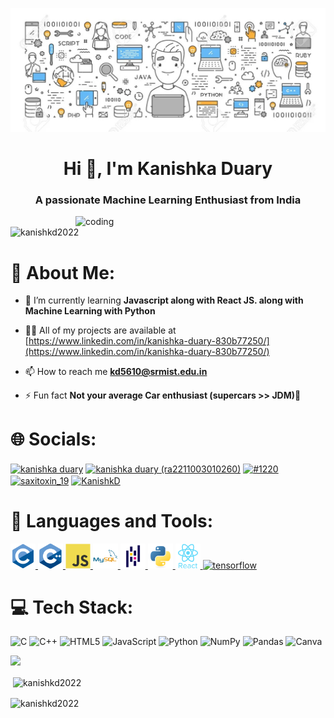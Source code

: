 ![logo](https://github.com/KanishkD2022/KanishkD2022/blob/main/Screenshot_2023-05-11-12-18-48-82_40deb401b9ffe8e1df2f1cc5ba480b12.jpg)

<h1 align="center">Hi 👋, I'm Kanishka Duary</h1>
<h3 align="center">A passionate Machine Learning Enthusiast from India</h3>

<img align="right" alt="coding" width="400" src="https://media1.giphy.com/media/qgQUggAC3Pfv687qPC/giphy.gif">

<p align="left"> <img src="https://komarev.com/ghpvc/?username=kanishkd2022&label=Profile%20views&color=0e75b6&style=flat" alt="kanishkd2022" /> </p>

# 💫 About Me:

- 🌱 I’m currently learning **Javascript along with React JS. along with Machine Learning with Python**

- 👨‍💻 All of my projects are available at [https://www.linkedin.com/in/kanishka-duary-830b77250/](https://www.linkedin.com/in/kanishka-duary-830b77250/)

- 📫 How to reach me **kd5610@srmist.edu.in**

- ⚡ Fun fact **Not your average Car enthusiast (supercars >> JDM)🙂**

# 🌐 Socials:

<p align="left">
<a href="https://www.linkedin.com/in/kanishka-duary-830b77250/" target="blank"><img align="center" src="https://raw.githubusercontent.com/rahuldkjain/github-profile-readme-generator/master/src/images/icons/Social/linked-in-alt.svg" alt="kanishka duary" height="30" width="40" /></a>
<a href="https://www.hackerrank.com/profile/kd5610" target="blank"><img align="center" src="https://raw.githubusercontent.com/rahuldkjain/github-profile-readme-generator/master/src/images/icons/Social/hackerrank.svg" alt="kanishka duary (ra2211003010260)" height="30" width="40" /></a>
<a href="https://discord.gg/#1220" target="blank"><img align="center" src="https://raw.githubusercontent.com/rahuldkjain/github-profile-readme-generator/master/src/images/icons/Social/discord.svg" alt="#1220" height="30" width="40" /></a>
<a href="https://www.instagram.com/saxitoxin_19/" target="blank"><img align="center" src="https://raw.githubusercontent.com/rahuldkjain/github-profile-readme-generator/master/src/images/icons/Social/instagram.svg" alt="saxitoxin_19" height="30" width="40" /></a>
<a href="https://open.spotify.com/user/93hpqpks2tsaywzrnj56hghz1" target="blank"><img align="center" src="https://raw.githubusercontent.com/rahuldkjain/github-profile-readme-generator/master/src/images/icons/Social/spotify.svg" alt="KanishkD" height="30" width="40" /></a>
</p>

# 🎃 Languages and Tools:

<p align="left"> <a href="https://www.cprogramming.com/" target="_blank" rel="noreferrer"> <img src="https://raw.githubusercontent.com/devicons/devicon/master/icons/c/c-original.svg" alt="c" width="40" height="40"/> </a> <a href="https://www.w3schools.com/cpp/" target="_blank" rel="noreferrer"> <img src="https://raw.githubusercontent.com/devicons/devicon/master/icons/cplusplus/cplusplus-original.svg" alt="cplusplus" width="40" height="40"/> </a> <a href="https://developer.mozilla.org/en-US/docs/Web/JavaScript" target="_blank" rel="noreferrer"> <img src="https://raw.githubusercontent.com/devicons/devicon/master/icons/javascript/javascript-original.svg" alt="javascript" width="40" height="40"/> </a> <a href="https://www.mysql.com/" target="_blank" rel="noreferrer"> <img src="https://raw.githubusercontent.com/devicons/devicon/master/icons/mysql/mysql-original-wordmark.svg" alt="mysql" width="40" height="40"/> </a> <a href="https://pandas.pydata.org/" target="_blank" rel="noreferrer"> <img src="https://raw.githubusercontent.com/devicons/devicon/2ae2a900d2f041da66e950e4d48052658d850630/icons/pandas/pandas-original.svg" alt="pandas" width="40" height="40"/> </a> <a href="https://www.python.org" target="_blank" rel="noreferrer"> <img src="https://raw.githubusercontent.com/devicons/devicon/master/icons/python/python-original.svg" alt="python" width="40" height="40"/> </a> <a href="https://reactjs.org/" target="_blank" rel="noreferrer"> <img src="https://raw.githubusercontent.com/devicons/devicon/master/icons/react/react-original-wordmark.svg" alt="react" width="40" height="40"/> </a> <a href="https://www.tensorflow.org" target="_blank" rel="noreferrer"> <img src="https://www.vectorlogo.zone/logos/tensorflow/tensorflow-icon.svg" alt="tensorflow" width="40" height="40"/> </a> </p>

# 💻 Tech Stack:

![C](https://img.shields.io/badge/c-%2300599C.svg?style=flat&logo=c&logoColor=white) ![C++](https://img.shields.io/badge/c++-%2300599C.svg?style=flat&logo=c%2B%2B&logoColor=white) ![HTML5](https://img.shields.io/badge/html5-%23E34F26.svg?style=flat&logo=html5&logoColor=white) ![JavaScript](https://img.shields.io/badge/javascript-%23323330.svg?style=flat&logo=javascript&logoColor=%23F7DF1E) ![Python](https://img.shields.io/badge/python-3670A0?style=flat&logo=python&logoColor=ffdd54) ![NumPy](https://img.shields.io/badge/numpy-%23013243.svg?style=flat&logo=numpy&logoColor=white) ![Pandas](https://img.shields.io/badge/pandas-%23150458.svg?style=flat&logo=pandas&logoColor=white) ![Canva](https://img.shields.io/badge/Canva-%2300C4CC.svg?style=flat&logo=Canva&logoColor=white)

![](https://github-readme-stats.vercel.app/api/top-langs/?username=KanishkD2022&theme=radical&hide_border=false&include_all_commits=false&count_private=false&layout=compact)

<p>&nbsp;<img align="center" src="https://github-readme-stats.vercel.app/api?username=kanishkd2022&show_icons=true&locale=en" alt="kanishkd2022" /></p>

<p><img align="center" src="https://github-readme-streak-stats.herokuapp.com/?user=kanishkd2022&" alt="kanishkd2022" /></p>
